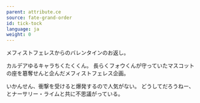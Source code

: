 ```yaml
---
parent: attribute.ce
source: fate-grand-order
id: tick-tock
language: ja
weight: 0
---
```


メフィストフェレスからのバレンタインのお返し。

カルデアゆるキャラちくたくくん。
長らくフォウくんが守っていたマスコットの座を簒奪せんと企んだメフィストフェレス企画。

いかんせん、衝撃を受けると爆発するので人気がない。
どうしてだろうねー、とナーサリー・ライムと共に不思議がっている。
